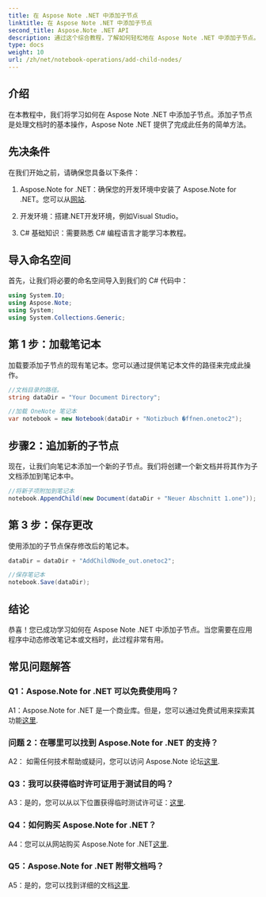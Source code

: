 ```yaml
---
title: 在 Aspose Note .NET 中添加子节点
linktitle: 在 Aspose Note .NET 中添加子节点
second_title: Aspose.Note .NET API
description: 通过这个综合教程，了解如何轻松地在 Aspose Note .NET 中添加子节点。立即提高您的文档操作技能。
type: docs
weight: 10
url: /zh/net/notebook-operations/add-child-nodes/
---
```

## 介绍

在本教程中，我们将学习如何在 Aspose Note .NET 中添加子节点。添加子节点是处理文档时的基本操作，Aspose Note .NET 提供了完成此任务的简单方法。

## 先决条件

在我们开始之前，请确保您具备以下条件：

1.  Aspose.Note for .NET：确保您的开发环境中安装了 Aspose.Note for .NET。您可以从[网站](https://releases.aspose.com/note/net/).

2. 开发环境：搭建.NET开发环境，例如Visual Studio。

3. C# 基础知识：需要熟悉 C# 编程语言才能学习本教程。

## 导入命名空间

首先，让我们将必要的命名空间导入到我们的 C# 代码中：

```csharp
using System.IO;
using Aspose.Note;
using System;
using System.Collections.Generic;
```

## 第 1 步：加载笔记本

加载要添加子节点的现有笔记本。您可以通过提供笔记本文件的路径来完成此操作。

```csharp
//文档目录的路径。
string dataDir = "Your Document Directory";

//加载 OneNote 笔记本
var notebook = new Notebook(dataDir + "Notizbuch �ffnen.onetoc2");
```

## 步骤2：追加新的子节点

现在，让我们向笔记本添加一个新的子节点。我们将创建一个新文档并将其作为子文档添加到笔记本中。

```csharp
//将新子项附加到笔记本
notebook.AppendChild(new Document(dataDir + "Neuer Abschnitt 1.one"));
```

## 第 3 步：保存更改

使用添加的子节点保存修改后的笔记本。

```csharp
dataDir = dataDir + "AddChildNode_out.onetoc2";

//保存笔记本
notebook.Save(dataDir);
```

## 结论

恭喜！您已成功学习如何在 Aspose Note .NET 中添加子节点。当您需要在应用程序中动态修改笔记本或文档时，此过程非常有用。

## 常见问题解答

### Q1：Aspose.Note for .NET 可以免费使用吗？

 A1：Aspose.Note for .NET 是一个商业库。但是，您可以通过免费试用来探索其功能[这里](https://releases.aspose.com/).

### 问题 2：在哪里可以找到 Aspose.Note for .NET 的支持？

 A2： 如需任何技术帮助或疑问，您可以访问 Aspose.Note 论坛[这里](https://forum.aspose.com/c/note/28).

### Q3：我可以获得临时许可证用于测试目的吗？

 A3：是的，您可以从以下位置获得临时测试许可证：[这里](https://purchase.aspose.com/temporary-license/).

### Q4：如何购买 Aspose.Note for .NET？

 A4：您可以从网站购买 Aspose.Note for .NET[这里](https://purchase.aspose.com/buy).

### Q5：Aspose.Note for .NET 附带文档吗？

 A5：是的，您可以找到详细的文档[这里](https://reference.aspose.com/note/net/).